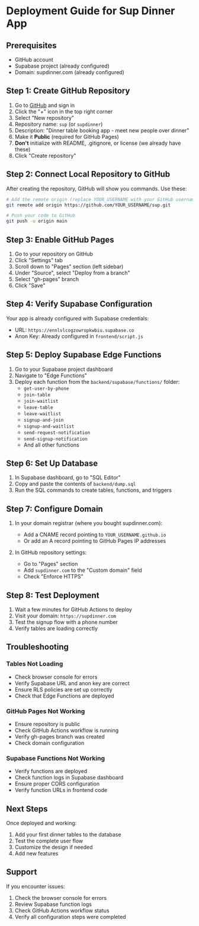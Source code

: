 # Deployment Guide for Sup Dinner App

## Prerequisites

- GitHub account
- Supabase project (already configured)
- Domain: supdinner.com (already configured)

## Step 1: Create GitHub Repository

1. Go to [GitHub](https://github.com) and sign in
2. Click the "+" icon in the top right corner
3. Select "New repository"
4. Repository name: `sup` (or `supdinner`)
5. Description: "Dinner table booking app - meet new people over dinner"
6. Make it **Public** (required for GitHub Pages)
7. **Don't** initialize with README, .gitignore, or license (we already have these)
8. Click "Create repository"

## Step 2: Connect Local Repository to GitHub

After creating the repository, GitHub will show you commands. Use these:

```bash
# Add the remote origin (replace YOUR_USERNAME with your GitHub username)
git remote add origin https://github.com/YOUR_USERNAME/sup.git

# Push your code to GitHub
git push -u origin main
```

## Step 3: Enable GitHub Pages

1. Go to your repository on GitHub
2. Click "Settings" tab
3. Scroll down to "Pages" section (left sidebar)
4. Under "Source", select "Deploy from a branch"
5. Select "gh-pages" branch
6. Click "Save"

## Step 4: Verify Supabase Configuration

Your app is already configured with Supabase credentials:
- URL: `https://ennlvlcogzowropkwbiu.supabase.co`
- Anon Key: Already configured in `frontend/script.js`

## Step 5: Deploy Supabase Edge Functions

1. Go to your Supabase project dashboard
2. Navigate to "Edge Functions"
3. Deploy each function from the `backend/supabase/functions/` folder:
   - `get-user-by-phone`
   - `join-table`
   - `join-waitlist`
   - `leave-table`
   - `leave-waitlist`
   - `signup-and-join`
   - `signup-and-waitlist`
   - `send-request-notification`
   - `send-signup-notification`
   - And all other functions

## Step 6: Set Up Database

1. In Supabase dashboard, go to "SQL Editor"
2. Copy and paste the contents of `backend/dump.sql`
3. Run the SQL commands to create tables, functions, and triggers

## Step 7: Configure Domain

1. In your domain registrar (where you bought supdinner.com):
   - Add a CNAME record pointing to `YOUR_USERNAME.github.io`
   - Or add an A record pointing to GitHub Pages IP addresses

2. In GitHub repository settings:
   - Go to "Pages" section
   - Add `supdinner.com` to the "Custom domain" field
   - Check "Enforce HTTPS"

## Step 8: Test Deployment

1. Wait a few minutes for GitHub Actions to deploy
2. Visit your domain: `https://supdinner.com`
3. Test the signup flow with a phone number
4. Verify tables are loading correctly

## Troubleshooting

### Tables Not Loading
- Check browser console for errors
- Verify Supabase URL and anon key are correct
- Ensure RLS policies are set up correctly
- Check that Edge Functions are deployed

### GitHub Pages Not Working
- Ensure repository is public
- Check GitHub Actions workflow is running
- Verify gh-pages branch was created
- Check domain configuration

### Supabase Functions Not Working
- Verify functions are deployed
- Check function logs in Supabase dashboard
- Ensure proper CORS configuration
- Verify function URLs in frontend code

## Next Steps

Once deployed and working:
1. Add your first dinner tables to the database
2. Test the complete user flow
3. Customize the design if needed
4. Add new features

## Support

If you encounter issues:
1. Check the browser console for errors
2. Review Supabase function logs
3. Check GitHub Actions workflow status
4. Verify all configuration steps were completed
